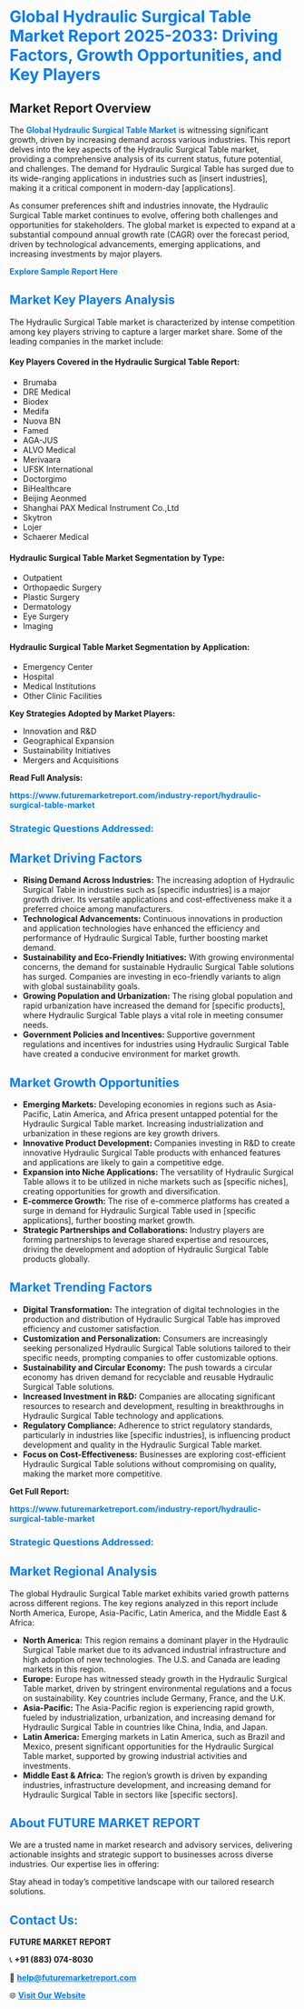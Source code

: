 <h1 style="color: #007BFF;">Global Hydraulic Surgical Table Market Report 2025-2033: Driving Factors, Growth Opportunities, and Key Players</h1>

<section id="overview">
<h2>Market Report Overview</h2>
<p>The <a href="https://www.futuremarketreport.com/industry-report/hydraulic-surgical-table-market" style="color: #007BFF; text-decoration: none;"><strong>Global Hydraulic Surgical Table Market</strong></a> is witnessing significant growth, driven by increasing demand across various industries. This report delves into the key aspects of the Hydraulic Surgical Table market, providing a comprehensive analysis of its current status, future potential, and challenges. The demand for Hydraulic Surgical Table has surged due to its wide-ranging applications in industries such as [insert industries], making it a critical component in modern-day [applications].</p>
<p>As consumer preferences shift and industries innovate, the Hydraulic Surgical Table market continues to evolve, offering both challenges and opportunities for stakeholders. The global market is expected to expand at a substantial compound annual growth rate (CAGR) over the forecast period, driven by technological advancements, emerging applications, and increasing investments by major players.</p>
</section>

<section id="overview">
<p><a href="https://www.futuremarketreport.com/request-sample/reportId=56646" style="color: #007BFF; text-decoration: none;"><strong>Explore Sample Report Here</strong></a></p>
</section>

<section id="key-players">
<h2 style="color: #007BFF;">Market Key Players Analysis</h2>
<p>The Hydraulic Surgical Table market is characterized by intense competition among key players striving to capture a larger market share. Some of the leading companies in the market include:</p>
<h4>Key Players Covered in the Hydraulic Surgical Table Report:</h4>
<ul><li>Brumaba</li><li>DRE Medical</li><li>Biodex</li><li>Medifa</li><li>Nuova BN</li><li>Famed</li><li>AGA-JUS</li><li>ALVO Medical</li><li>Merivaara</li><li>UFSK International</li><li>Doctorgimo</li><li>BiHealthcare</li><li>Beijing Aeonmed</li><li>Shanghai PAX Medical Instrument Co.,Ltd</li><li>Skytron</li><li>Lojer</li><li>Schaerer Medical</li></ul>
<h4>Hydraulic Surgical Table Market Segmentation by Type:</h4>
<ul><li>Outpatient</li><li>Orthopaedic Surgery</li><li>Plastic Surgery</li><li>Dermatology</li><li>Eye Surgery</li><li>Imaging</li></ul>

<h4>Hydraulic Surgical Table Market Segmentation by Application:</h4>
<ul><li>Emergency Center</li><li>Hospital</li><li>Medical Institutions</li><li>Other Clinic Facilities</li></ul>
<p><strong>Key Strategies Adopted by Market Players:</strong></p>
<ul>
<li>Innovation and R&D</li>
<li>Geographical Expansion</li>
<li>Sustainability Initiatives</li>
<li>Mergers and Acquisitions</li>
</ul>
</section>

<section>
<p><strong>Read Full Analysis: </strong></p><a href="https://www.futuremarketreport.com/industry-report/hydraulic-surgical-table-market" style="color: #007BFF; text-decoration: none;"><strong>https://www.futuremarketreport.com/industry-report/hydraulic-surgical-table-market</strong></a>
<h3 style="color: #007BFF;">Strategic Questions Addressed:</h3>
</section>

<section id="driving-factors">
<h2 style="color: #007BFF;">Market Driving Factors</h2>
<ul>
<li><strong>Rising Demand Across Industries:</strong> The increasing adoption of Hydraulic Surgical Table in industries such as [specific industries] is a major growth driver. Its versatile applications and cost-effectiveness make it a preferred choice among manufacturers.</li>
<li><strong>Technological Advancements:</strong> Continuous innovations in production and application technologies have enhanced the efficiency and performance of Hydraulic Surgical Table, further boosting market demand.</li>
<li><strong>Sustainability and Eco-Friendly Initiatives:</strong> With growing environmental concerns, the demand for sustainable Hydraulic Surgical Table solutions has surged. Companies are investing in eco-friendly variants to align with global sustainability goals.</li>
<li><strong>Growing Population and Urbanization:</strong> The rising global population and rapid urbanization have increased the demand for [specific products], where Hydraulic Surgical Table plays a vital role in meeting consumer needs.</li>
<li><strong>Government Policies and Incentives:</strong> Supportive government regulations and incentives for industries using Hydraulic Surgical Table have created a conducive environment for market growth.</li>
</ul>
</section>

<section id="growth-opportunities">
<h2 style="color: #007BFF;">Market Growth Opportunities</h2>
<ul>
<li><strong>Emerging Markets:</strong> Developing economies in regions such as Asia-Pacific, Latin America, and Africa present untapped potential for the Hydraulic Surgical Table market. Increasing industrialization and urbanization in these regions are key growth drivers.</li>
<li><strong>Innovative Product Development:</strong> Companies investing in R&D to create innovative Hydraulic Surgical Table products with enhanced features and applications are likely to gain a competitive edge.</li>
<li><strong>Expansion into Niche Applications:</strong> The versatility of Hydraulic Surgical Table allows it to be utilized in niche markets such as [specific niches], creating opportunities for growth and diversification.</li>
<li><strong>E-commerce Growth:</strong> The rise of e-commerce platforms has created a surge in demand for Hydraulic Surgical Table used in [specific applications], further boosting market growth.</li>
<li><strong>Strategic Partnerships and Collaborations:</strong> Industry players are forming partnerships to leverage shared expertise and resources, driving the development and adoption of Hydraulic Surgical Table products globally.</li>
</ul>
</section>

<section id="trending-factors">
<h2 style="color: #007BFF;">Market Trending Factors</h2>
<ul>
<li><strong>Digital Transformation:</strong> The integration of digital technologies in the production and distribution of Hydraulic Surgical Table has improved efficiency and customer satisfaction.</li>
<li><strong>Customization and Personalization:</strong> Consumers are increasingly seeking personalized Hydraulic Surgical Table solutions tailored to their specific needs, prompting companies to offer customizable options.</li>
<li><strong>Sustainability and Circular Economy:</strong> The push towards a circular economy has driven demand for recyclable and reusable Hydraulic Surgical Table solutions.</li>
<li><strong>Increased Investment in R&D:</strong> Companies are allocating significant resources to research and development, resulting in breakthroughs in Hydraulic Surgical Table technology and applications.</li>
<li><strong>Regulatory Compliance:</strong> Adherence to strict regulatory standards, particularly in industries like [specific industries], is influencing product development and quality in the Hydraulic Surgical Table market.</li>
<li><strong>Focus on Cost-Effectiveness:</strong> Businesses are exploring cost-efficient Hydraulic Surgical Table solutions without compromising on quality, making the market more competitive.</li>
</ul>
</section>

<section>
<p><strong>Get Full Report: </strong></p><a href="https://www.futuremarketreport.com/industry-report/hydraulic-surgical-table-market" style="color: #007BFF; text-decoration: none;"><strong>https://www.futuremarketreport.com/industry-report/hydraulic-surgical-table-market</strong></a>
<h3 style="color: #007BFF;">Strategic Questions Addressed:</h3>
</section>


<section id="regional-analysis">
<h2 style="color: #007BFF;">Market Regional Analysis</h2>
<p>The global Hydraulic Surgical Table market exhibits varied growth patterns across different regions. The key regions analyzed in this report include North America, Europe, Asia-Pacific, Latin America, and the Middle East & Africa:</p>
<ul>
<li><strong>North America:</strong> This region remains a dominant player in the Hydraulic Surgical Table market due to its advanced industrial infrastructure and high adoption of new technologies. The U.S. and Canada are leading markets in this region.</li>
<li><strong>Europe:</strong> Europe has witnessed steady growth in the Hydraulic Surgical Table market, driven by stringent environmental regulations and a focus on sustainability. Key countries include Germany, France, and the U.K.</li>
<li><strong>Asia-Pacific:</strong> The Asia-Pacific region is experiencing rapid growth, fueled by industrialization, urbanization, and increasing demand for Hydraulic Surgical Table in countries like China, India, and Japan.</li>
<li><strong>Latin America:</strong> Emerging markets in Latin America, such as Brazil and Mexico, present significant opportunities for the Hydraulic Surgical Table market, supported by growing industrial activities and investments.</li>
<li><strong>Middle East & Africa:</strong> The region’s growth is driven by expanding industries, infrastructure development, and increasing demand for Hydraulic Surgical Table in sectors like [specific sectors].</li>
</ul>
</section>

<footer>
<h2 style="color: #007BFF;">About FUTURE MARKET REPORT</h2>
<p>We are a trusted name in market research and advisory services, delivering actionable insights and strategic support to businesses across diverse industries. Our expertise lies in offering:</p>

<p>Stay ahead in today’s competitive landscape with our tailored research solutions.</p>

<h2 style="color: #007BFF;">Contact Us:</h2>
<p><strong>FUTURE MARKET REPORT</strong></p>
<p>📞 <strong>+91 (883) 074-8030</strong></p>
<p>📧 <strong><a href="mailto:help@futuremarketreport.com" style="color: #007BFF;">help@futuremarketreport.com</a></strong></p>
<p>🌐 <strong><a href="https://www.futuremarketreport.com/" style="color: #007BFF;">Visit Our Website</a></strong></p>
</footer>